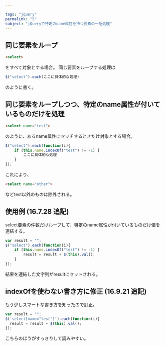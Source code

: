 ```yaml
---

tags: "jquery"
permalink: "5"
subject: "jQueryで特定のname属性を持つ要素の一括処理"
---
```


## 同じ要素をループ

```html
<select>
```

をすべて対象とする場合。
同じ要素をループする処理は

```js
$("select").each(ここに具体的な処理)
```

のように書く。

## 同じ要素をループしつつ、特定のname属性が付いているものだけを処理

```html
<select name="test">
```

のように、あるname属性にマッチするときだけ対象とする場合。

```js
$("select").each(function(i){
    if (this.name.indexOf("test") != -1) {
        ここに具体的な処理
    }
});
```

これにより、

```html
<select name="other">
```

などtest以外のものは除外される。

## 使用例 (16.7.28 追記)

select要素の件数だけループして、特定のname属性が付いているものだけ値を連結する。

```js
var result = "";
$("select").each(function(i){
    if (this.name.indexOf("test") != -1) {
        result = result + $(this).val();
    }
});
```

結果を連結した文字列がresultにセットされる。

## indexOfを使わない書き方に修正 (16.9.21 追記)

もう少しスマートな書き方を知ったので訂正。

```js
var result = "";
$('select[name="test"]').each(function(i){
  result = result + $(this).val();
});
```

こちらのほうがすっきりして読みやすい。
